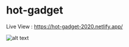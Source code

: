 # hot-gadget
Live View : https://hot-gadget-2020.netlify.app/
<br/>


![alt text](https://i.ibb.co/Gc7rT4Q/hot-gadget.png)
